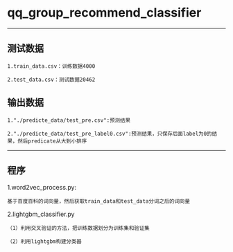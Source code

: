 # qq_group_recommend_classifier
-------------------------------------
## 测试数据
    1.train_data.csv：训练数据4000

    2.test_data.csv：测试数据20462

## 输出数据
    1."./predicte_data/test_pre.csv":预测结果
	
    2."./predicte_data/test_pre_label0.csv":预测结果，只保存后面label为0的结果，然后predicate从大到小排序

-------------------------------------
## 程序
1.word2vec_process.py:

    基于百度百科的词向量，然后获取train_data和test_data分词之后的词向量

2.lightgbm_classifier.py

    （1）利用交叉验证的方法，把训练数据划分为训练集和验证集

    （2）利用lightgbm构建分类器